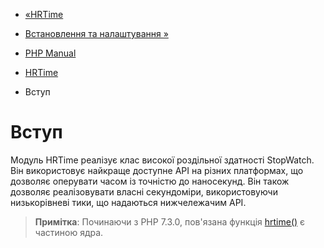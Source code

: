 - [«HRTime](book.hrtime.md)
- [Встановлення та налаштування »](hrtime.setup.md)

- [PHP Manual](index.md)
- [HRTime](book.hrtime.md)
-   Вступ

# Вступ

Модуль HRTime реалізує клас високої роздільної здатності StopWatch. Він
використовує найкраще доступне API на різних платформах, що дозволяє
оперувати часом із точністю до наносекунд. Він також дозволяє
реалізовувати власні секундоміри, використовуючи низькорівневі
тики, що надаються нижчележачим API.

> **Примітка**: Починаючи з PHP 7.3.0, пов'язана функція
> [hrtime()](function.hrtime.md) є частиною ядра.
